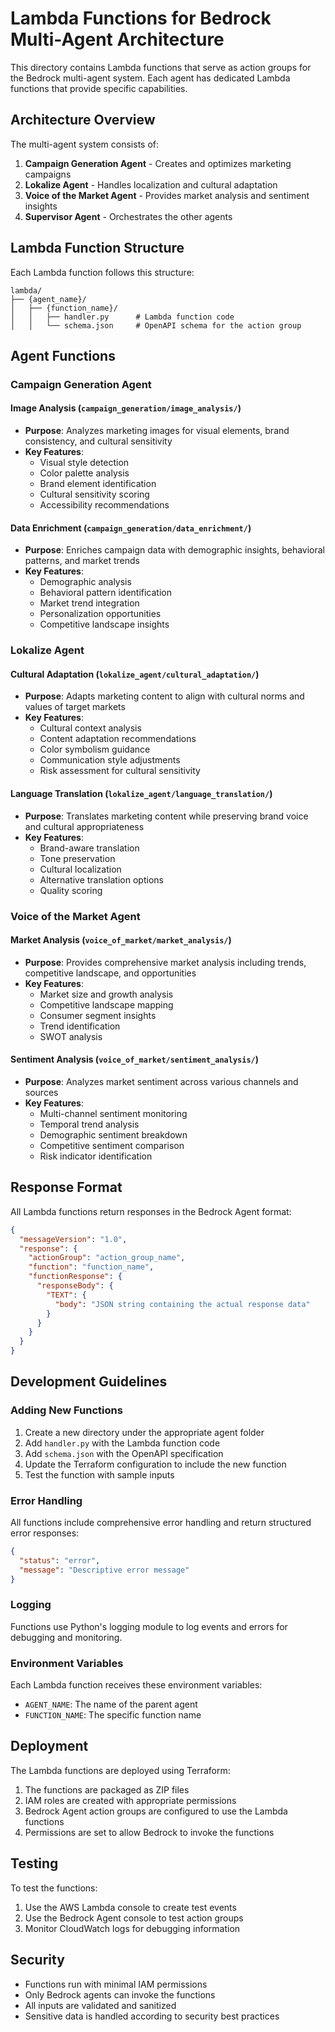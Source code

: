 # Lambda Functions for Bedrock Multi-Agent Architecture

This directory contains Lambda functions that serve as action groups for the Bedrock multi-agent system. Each agent has dedicated Lambda functions that provide specific capabilities.

## Architecture Overview

The multi-agent system consists of:

1. **Campaign Generation Agent** - Creates and optimizes marketing campaigns
2. **Lokalize Agent** - Handles localization and cultural adaptation
3. **Voice of the Market Agent** - Provides market analysis and sentiment insights
4. **Supervisor Agent** - Orchestrates the other agents

## Lambda Function Structure

Each Lambda function follows this structure:

```
lambda/
├── {agent_name}/
│   ├── {function_name}/
│   │   ├── handler.py      # Lambda function code
│   │   └── schema.json     # OpenAPI schema for the action group
```

## Agent Functions

### Campaign Generation Agent

#### Image Analysis (`campaign_generation/image_analysis/`)

- **Purpose**: Analyzes marketing images for visual elements, brand consistency, and cultural sensitivity
- **Key Features**:
  - Visual style detection
  - Color palette analysis
  - Brand element identification
  - Cultural sensitivity scoring
  - Accessibility recommendations

#### Data Enrichment (`campaign_generation/data_enrichment/`)

- **Purpose**: Enriches campaign data with demographic insights, behavioral patterns, and market trends
- **Key Features**:
  - Demographic analysis
  - Behavioral pattern identification
  - Market trend integration
  - Personalization opportunities
  - Competitive landscape insights

### Lokalize Agent

#### Cultural Adaptation (`lokalize_agent/cultural_adaptation/`)

- **Purpose**: Adapts marketing content to align with cultural norms and values of target markets
- **Key Features**:
  - Cultural context analysis
  - Content adaptation recommendations
  - Color symbolism guidance
  - Communication style adjustments
  - Risk assessment for cultural sensitivity

#### Language Translation (`lokalize_agent/language_translation/`)

- **Purpose**: Translates marketing content while preserving brand voice and cultural appropriateness
- **Key Features**:
  - Brand-aware translation
  - Tone preservation
  - Cultural localization
  - Alternative translation options
  - Quality scoring

### Voice of the Market Agent

#### Market Analysis (`voice_of_market/market_analysis/`)

- **Purpose**: Provides comprehensive market analysis including trends, competitive landscape, and opportunities
- **Key Features**:
  - Market size and growth analysis
  - Competitive landscape mapping
  - Consumer segment insights
  - Trend identification
  - SWOT analysis

#### Sentiment Analysis (`voice_of_market/sentiment_analysis/`)

- **Purpose**: Analyzes market sentiment across various channels and sources
- **Key Features**:
  - Multi-channel sentiment monitoring
  - Temporal trend analysis
  - Demographic sentiment breakdown
  - Competitive sentiment comparison
  - Risk indicator identification

## Response Format

All Lambda functions return responses in the Bedrock Agent format:

```json
{
  "messageVersion": "1.0",
  "response": {
    "actionGroup": "action_group_name",
    "function": "function_name",
    "functionResponse": {
      "responseBody": {
        "TEXT": {
          "body": "JSON string containing the actual response data"
        }
      }
    }
  }
}
```

## Development Guidelines

### Adding New Functions

1. Create a new directory under the appropriate agent folder
2. Add `handler.py` with the Lambda function code
3. Add `schema.json` with the OpenAPI specification
4. Update the Terraform configuration to include the new function
5. Test the function with sample inputs

### Error Handling

All functions include comprehensive error handling and return structured error responses:

```json
{
  "status": "error",
  "message": "Descriptive error message"
}
```

### Logging

Functions use Python's logging module to log events and errors for debugging and monitoring.

### Environment Variables

Each Lambda function receives these environment variables:

- `AGENT_NAME`: The name of the parent agent
- `FUNCTION_NAME`: The specific function name

## Deployment

The Lambda functions are deployed using Terraform:

1. The functions are packaged as ZIP files
2. IAM roles are created with appropriate permissions
3. Bedrock Agent action groups are configured to use the Lambda functions
4. Permissions are set to allow Bedrock to invoke the functions

## Testing

To test the functions:

1. Use the AWS Lambda console to create test events
2. Use the Bedrock Agent console to test action groups
3. Monitor CloudWatch logs for debugging information

## Security

- Functions run with minimal IAM permissions
- Only Bedrock agents can invoke the functions
- All inputs are validated and sanitized
- Sensitive data is handled according to security best practices
